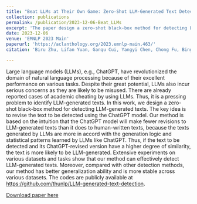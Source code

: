 ```yaml
---
title: "Beat LLMs at Their Own Game: Zero-Shot LLM-Generated Text Detection via Querying ChatGPT"
collection: publications
permalink: /publication/2023-12-06-Beat_LLMs
excerpt: 'The paper design a zero-shot black-box method for detecting LLM-generated texts. Compared with other detection methods, our method has better generalization ability and is more stable across various datasets.'
date: 2023-12-06
venue: 'EMNLP 2023 Main'
paperurl: 'https://aclanthology.org/2023.emnlp-main.463/'
citation: 'Biru Zhu, Lifan Yuan, Ganqu Cui, Yangyi Chen, Chong Fu, Bingxiang He, Yangdong Deng, Zhiyuan Liu, Maosong Sun, and Ming Gu. 2023. Beat LLMs at Their Own Game: Zero-Shot LLM-Generated Text Detection via Querying ChatGPT. In Proceedings of the 2023 Conference on Empirical Methods in Natural Language Processing, pages 7470–7483, Singapore. Association for Computational Linguistics.'

---
```


Large language models (LLMs), e.g., ChatGPT, have revolutionized the domain of natural language processing because of their excellent performance on various tasks. Despite their great potential, LLMs also incur serious concerns as they are likely to be misused. There are already reported cases of academic cheating by using LLMs. Thus, it is a pressing problem to identify LLM-generated texts. In this work, we design a zero-shot black-box method for detecting LLM-generated texts. The key idea is to revise the text to be detected using the ChatGPT model. Our method is based on the intuition that the ChatGPT model will make fewer revisions to LLM-generated texts than it does to human-written texts, because the texts generated by LLMs are more in accord with the generation logic and statistical patterns learned by LLMs like ChatGPT. Thus, if the text to be detected and its ChatGPT-revised version have a higher degree of similarity, the text is more likely to be LLM-generated. Extensive experiments on various datasets and tasks show that our method can effectively detect LLM-generated texts. Moreover, compared with other detection methods, our method has better generalization ability and is more stable across various datasets. The codes are publicly available at https://github.com/thunlp/LLM-generated-text-detection.

[Download paper here](https://aclanthology.org/2023.emnlp-main.463/)

